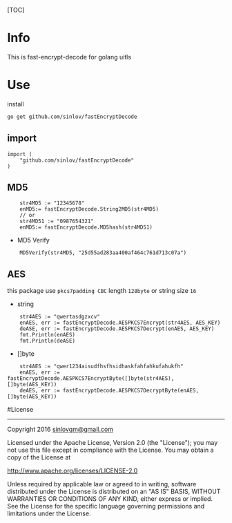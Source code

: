 [TOC]

# Info

This is fast-encrypt-decode for golang uitls

# Use

install

```sh
go get github.com/sinlov/fastEncryptDecode
```

## import

```golang
import (
    "github.com/sinlov/fastEncryptDecode"
)
```


## MD5

```golang
    str4MD5 := "12345678"
    enMD5:= fastEncryptDecode.String2MD5(str4MD5)
    // or
    str4MD51 := "0987654321"
    enMD5:= fastEncryptDecode.MD5hash(str4MD51)
```

- MD5 Verify

```golang
    MD5Verify(str4MD5, "25d55ad283aa400af464c761d713c07a")
```

## AES 

this package use `pkcs7padding CBC` length `128byte` or string size `16`

- string

```golang
    str4AES := "qwertasdgzxcv"
    enAES, err := fastEncryptDecode.AESPKCS7Encrypt(str4AES, AES_KEY)
    deASE, err := fastEncryptDecode.AESPKCS7Decrypt(enAES, AES_KEY)
    fmt.Println(enAES)
    fmt.Println(deASE)
```

- []byte

```golang
    str4AES := "qwer1234aisudfhsfhsidhaskfahfahkufahukfh"
    enAES, err := fastEncryptDecode.AESPKCS7EncryptByte([]byte(str4AES), []byte(AES_KEY))
    deAES, err := fastEncryptDecode.AESPKCS7DecryptByte(enAES, []byte(AES_KEY))
```


#License

---

Copyright 2016 sinlovgm@gmail.com

Licensed under the Apache License, Version 2.0 (the "License");
you may not use this file except in compliance with the License.
You may obtain a copy of the License at

   http://www.apache.org/licenses/LICENSE-2.0

Unless required by applicable law or agreed to in writing, software
distributed under the License is distributed on an "AS IS" BASIS,
WITHOUT WARRANTIES OR CONDITIONS OF ANY KIND, either express or implied.
See the License for the specific language governing permissions and
limitations under the License.